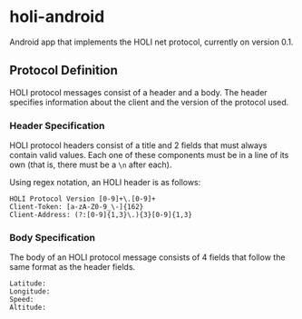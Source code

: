 # holi-android
Android app that implements the HOLI net protocol, currently on version 0.1.

## Protocol Definition
HOLI protocol messages consist of a header and a body. The header specifies information about the client and the version of the protocol used.

### Header Specification
HOLI protocol headers consist of a title and 2 fields that must always contain valid values. Each one of these components must be in a line of its own (that is, there must be a `\n` after each).

Using regex notation, an HOLI header is as follows:

```
HOLI Protocol Version [0-9]+\.[0-9]+
Client-Token: [a-zA-Z0-9_\-]{162}
Client-Address: (?:[0-9]{1,3}\.){3}[0-9]{1,3}
```

### Body Specification
The body of an HOLI protocol message consists of 4 fields that follow the same format as the header fields.

```
Latitude: 
Longitude: 
Speed: 
Altitude: 
```


